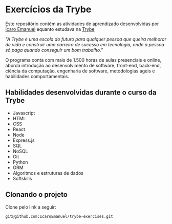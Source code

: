 # Exercícios da Trybe
Este repositório contém as atividades de aprendizado desenvolvidas por [Ícaro Emanuel](https://www.linkedin.com/in/icaroemanuel/) equanto estudava na [Trybe](https://www.betrybe.com/)

_"A Trybe é uma escola do futuro para qualquer pessoa que queira melhorar de vida e construir uma carreira de sucesso em tecnologia, onde a pessoa só paga quando conseguir um bom trabalho."_

O programa conta com mais de 1.500 horas de aulas presenciais e online, aborda introdução ao desenvolvimento de software, front-end, back-end, ciência da computação, engenharia de software, metodologias ágeis e habilidades comportamentais.
## Habilidades desenvolvidas durante o curso da Trybe
- Javascript
- HTML
- CSS
- React
- Node
- Express.js
- SQL
- NoSQL
- Git
- Python
- ORM
- Algoritmos e estruturas de dados
- Softskills
## Clonando o projeto
Clone pelo link a seguir:
~~~ 
git@github.com:IcaroEmanuel/trybe-exercises.git
~~~
